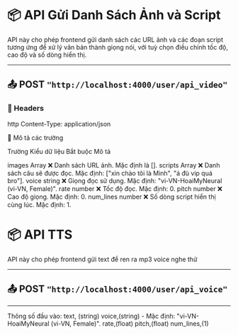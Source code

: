 
# 📦 API Gửi Danh Sách Ảnh và Script

API này cho phép frontend gửi danh sách các URL ảnh và các đoạn script tương ứng để xử lý văn bản thành giọng nói, với tuỳ chọn điều chỉnh tốc độ, cao độ và số dòng hiển thị.

---

## 📤 POST `"http://localhost:4000/user/api_video"`

### 🔧 Headers

http
Content-Type: application/json

🧾 Mô tả các trường

Trường	Kiểu dữ liệu	Bắt buộc	Mô tả

images	Array<string>	❌	Danh sách URL ảnh. Mặc định là [].
scripts	Array<string>	❌	Danh sách câu sẽ được đọc. Mặc định: ["xin chào tôi là Minh", "á đù vip quá bro"].
voice	string	❌	Giọng đọc sử dụng. Mặc định: "vi-VN-HoaiMyNeural (vi-VN, Female)".
rate	number	❌	Tốc độ đọc. Mặc định: 0.
pitch	number	❌	Cao độ giọng. Mặc định: 0.
num_lines	number	❌	Số dòng script hiển thị cùng lúc. Mặc định: 1.

# 📦 API TTS

API này cho phép frontend gửi text để ren ra mp3 voice nghe thử

---

## 📤 POST `"http://localhost:4000/user/api_voice"`

---
Thông số đầu vào:
text, (string)
voice,(string) - Mặc định: "vi-VN-HoaiMyNeural (vi-VN, Female)".
rate,(float)
pitch,(float)
num_lines,(1)